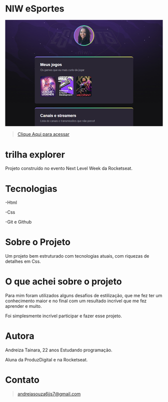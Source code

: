 # NlW eSportes  

![.github](./.github/preview.png)

>  [Clique Aqui para acessar ](https://andreizahome.github.io/Nlw-esporte-explorer/)


# trilha explorer

Projeto construído no evento Next Level Week da Rocketseat.


# Tecnologias  

-Html

-Css

-Git e Github 

# Sobre o Projeto  

Um projeto bem estruturado com tecnologias atuais, com riquezas de detalhes
em Css. 

# O que achei sobre o projeto  

Para mim foram utilizados alguns desafios de estilização, que me fez ter um conhecimento maior e no final com um resultado incrível que me fez aprender e muito. 

Foi simplesmente incrível participar e fazer esse projeto. 

# Autora 

Andreiza Tainara, 22 anos
Estudando programação.

Aluna da ProduzDigital e na Rocketseat.


# Contato 

> andreiasouza6jjs7@gmail.com 



